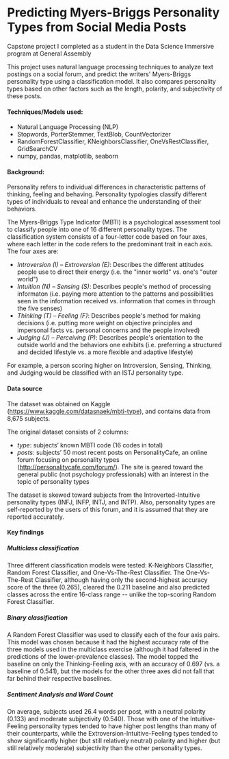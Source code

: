 # Predicting Myers-Briggs Personality Types from Social Media Posts

Capstone project I completed as a student in the Data Science Immersive program at General Assembly

This project uses natural language processing techniques to analyze text postings on a social forum, and predict the writers' Myers-Briggs personality type using a classification model. It also compares personality types based on other factors such as the length, polarity, and subjectivity of these posts.

#### Techniques/Models used:
- Natural Language Processing (NLP)
- Stopwords, PorterStemmer, TextBlob, CountVectorizer
- RandomForestClassifier, KNeighborsClassifier, OneVsRestClassifier, GridSearchCV
- numpy, pandas, matplotlib, seaborn

#### Background:
Personality refers to individual differences in characteristic patterns of thinking, feeling and behaving. Personality typologies classify different types of individuals to reveal and enhance the understanding of their behaviors.

The Myers-Briggs Type Indicator (MBTI) is a psychological assessment tool to classify people into one of 16 different personality types. The classification system consists of a four-letter code based on four axes, where each letter in the code refers to the predominant trait in each axis. The four axes are:

- *_Introversion (I) – Extroversion (E)_*: Describes the different attitudes people use to direct their energy (i.e. the "inner world" vs. one's "outer world")
- *_Intuition (N) – Sensing (S)_*: Describes people's method of processing informaton (i.e. paying more attention to the patterns and possibilities seen in the information received vs. information that comes in through the five senses)
- *_Thinking (T) – Feeling (F)_*: Describes people's method for making decisions (i.e. putting more weight on objective principles and impersonal facts vs. personal concerns and the people involved)
- *_Judging (J) – Perceiving (P)_*: Describes people's orientation to the outside world and the behaviors one exhibits (i.e. preferring a structured and decided lifestyle vs. a more flexible and adaptive lifestyle)

For example, a person scoring higher on Introversion, Sensing, Thinking, and Judging would be classified with an ISTJ personality type.

#### Data source

The dataset was obtained on Kaggle (https://www.kaggle.com/datasnaek/mbti-type), and contains data from 8,675 subjects.

The original dataset consists of 2 columns:

- *_type_*: subjects’ known MBTI code (16 codes in total)
- *_posts_*: subjects’ 50 most recent posts on PersonalityCafe, an online forum focusing on personality types (http://personalitycafe.com/forum/). The site is geared toward the general public (not psychology professionals) with an interest in the topic of personality types

The dataset is skewed toward subjects from the Introverted-Intuitive personality types (INFJ, INFP, INTJ, and INTP). Also, personality types are self-reported by the users of this forum, and it is assumed that they are reported accurately.

#### Key findings

##### Multiclass classification
Three different classification models were tested: K-Neighbors Classifier, Random Forest Classifier, and One-Vs-The-Rest Classifier. The One-Vs-The-Rest Classifier, although having only the second-highest accuracy score of the three (0.265), cleared the 0.211 baseline and also predicted classes across the entire 16-class range -- unlike the top-scoring Random Forest Classifier.

##### Binary classification
A Random Forest Classifier was used to classify each of the four axis pairs. This model was chosen because it had the highest accuracy rate of the three models used in the multiclass exercise (although it had faltered in the predictions of the lower-prevalence classes). The model topped the baseline on only the Thinking-Feeling axis, with an accuracy of 0.697 (vs. a baseline of 0.541), but the models for the other three axes did not fall that far behind their respective baselines.

##### Sentiment Analysis and Word Count
On average, subjects used 26.4 words per post, with a neutral polarity (0.133) and moderate subjectivity (0.540). Those with one of the Intuitive-Feeling personality types tended to have higher post lengths than many of their counterparts, while the Extroversion-Intuitive-Feeling types tended to show significantly higher (but still relatively neutral) polarity and higher (but still relatively moderate) subjectivity than the other personality types.
